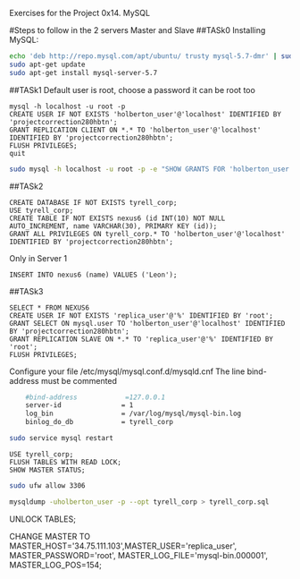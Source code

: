 Exercises for the Project 0x14. MySQL

#Steps to follow in the 2 servers Master and Slave
##TASk0
Installing MySQL:
```bash
echo 'deb http://repo.mysql.com/apt/ubuntu/ trusty mysql-5.7-dmr' | sudo tee -a /etc/apt/sources.list
sudo apt-get update
sudo apt-get install mysql-server-5.7
```
##TASk1
Default user is root, choose a password it can be root too
```mysql
mysql -h localhost -u root -p
CREATE USER IF NOT EXISTS 'holberton_user'@'localhost' IDENTIFIED BY 'projectcorrection280hbtn';
GRANT REPLICATION CLIENT ON *.* TO 'holberton_user'@'localhost' IDENTIFIED BY 'projectcorrection280hbtn';
FLUSH PRIVILEGES;
quit
```
```bash
sudo mysql -h localhost -u root -p -e "SHOW GRANTS FOR 'holberton_user'@'localhost';"
```
##TASk2
```mysql
CREATE DATABASE IF NOT EXISTS tyrell_corp;
USE tyrell_corp;
CREATE TABLE IF NOT EXISTS nexus6 (id INT(10) NOT NULL  AUTO_INCREMENT, name VARCHAR(30), PRIMARY KEY (id));
GRANT ALL PRIVILEGES ON tyrell_corp.* TO 'holberton_user'@'localhost' IDENTIFIED BY 'projectcorrection280hbtn';
```

Only in Server 1
```mysql
INSERT INTO nexus6 (name) VALUES ('Leon');
```
##TASk3
```mysql
SELECT * FROM NEXUS6
CREATE USER IF NOT EXISTS 'replica_user'@'%' IDENTIFIED BY 'root';
GRANT SELECT ON mysql.user TO 'holberton_user'@'localhost' IDENTIFIED BY 'projectcorrection280hbtn';
GRANT REPLICATION SLAVE ON *.* TO 'replica_user'@'%' IDENTIFIED BY 'root';
FLUSH PRIVILEGES;
```
Configure your file /etc/mysql/mysql.conf.d/mysqld.cnf
The line bind-address must be commented
```bash
	#bind-address            =127.0.0.1
	server-id               = 1
	log_bin                 = /var/log/mysql/mysql-bin.log
	binlog_do_db            = tyrell_corp
```
```bash
sudo service mysql restart
```
```mysql
USE tyrell_corp;
FLUSH TABLES WITH READ LOCK;
SHOW MASTER STATUS;
```
```bash
sudo ufw allow 3306

mysqldump -uholberton_user -p --opt tyrell_corp > tyrell_corp.sql
```
UNLOCK TABLES;

CHANGE MASTER TO MASTER_HOST='34.75.111.103',MASTER_USER='replica_user', MASTER_PASSWORD='root', MASTER_LOG_FILE='mysql-bin.000001', MASTER_LOG_POS=154;


